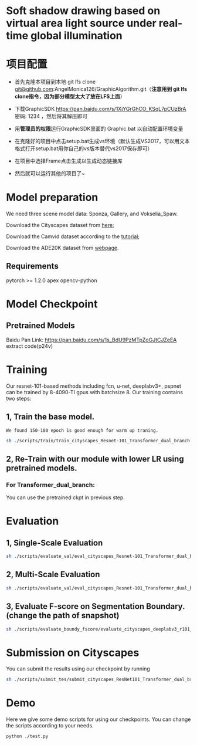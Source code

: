 # Soft shadow drawing based on virtual area light source under real-time global illumination

# 项目配置

* 首先克隆本项目到本地 git lfs clone git@github.com:AngelMonica126/GraphicAlgorithm.git（**注意用到 git lfs clone指令，因为部分模型太大了放在LFS上面**）

* 下载GraphicSDK https://pan.baidu.com/s/1XjYGrGhCO_KSqL7pCUzBrA 密码: 1234 ，然后将其解压即可

* 用**管理员的权限**运行GraphicSDK里面的 Graphic.bat 以自动配置环境变量

* 在克隆好的项目中点击setup.bat生成vs环境（默认生成VS2017，可以用文本格式打开setup.bat用你自己的vs版本替代vs2017保存即可）

* 在项目中选择Frame点击生成以生成动态链接库

* 然后就可以运行其他的项目了~

# Model preparation
We need three scene model data: Sponza, Gallery, and Vokselia_Spaw.

Download the Cityscapes dataset from [here](https://www.cityscapes-dataset.com](https://sketchfab.com/models/231fdb3e9e354c6faaa3c250f8c9988f#)/);

Download the Camvid dataset according to the [tutorial](https://github.com/alexgkendall/SegNet-Tutorial/tree/master/CamVid);

Download the ADE20K dataset from [webpage](https://groups.csail.mit.edu/vision/datasets/ADE20K/).


## Requirements

pytorch >= 1.2.0
apex
opencv-python


# Model Checkpoint

## Pretrained Models

Baidu Pan Link: https://pan.baidu.com/s/1s_BdU9PzMTpZoGJtCJZeEA  extract code(p24v)


# Training

Our resnet-101-based methods including fcn, u-net, deeplabv3+, pspnet can be trained by 8-4090-TI gpus with batchsize 8.
Our training contains two steps:

## 1, Train the base model.
    We found 150-180 epoch is good enough for warm up traning.
```bash
sh ./scripts/train/train_cityscapes_Resnet-101_Transformer_dual_branch.sh
```

## 2, Re-Train with our module with lower LR using pretrained models.


### For Transformer_dual_branch:
  You can use the pretrained ckpt in previous step.
  

# Evaluation


## 1, Single-Scale Evaluation
```bash
sh ./scripts/evaluate_val/eval_cityscapes_Resnet-101_Transformer_dual_branch.sh 
```

## 2, Multi-Scale Evaluation
```bash
sh ./scripts/evaluate_val/eval_cityscapes_Resnet-101_Transformer_dual_branch_ms.sh
```
## 3, Evaluate F-score on Segmentation Boundary.(change the path of snapshot)
```bash
sh ./scripts/evaluate_boundy_fscore/evaluate_cityscapes_deeplabv3_r101_decouple
```

# Submission on Cityscapes

You can submit the results using our checkpoint by running 

```bash
sh ./scripts/submit_tes/submit_cityscapes_ResNet101_Transformer_dual_branch.sh
```

# Demo 
Here we give some demo scripts for using our checkpoints.
You can change the scripts according to your needs.

```bash
python ./test.py
```

